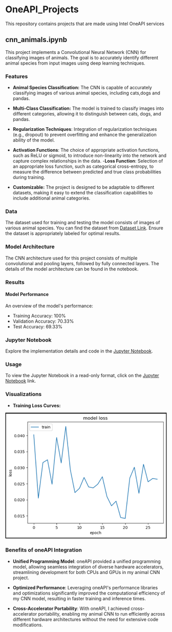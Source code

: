 # OneAPI_Projects
This repository contains projects that are made using Intel OneAPI services
## cnn_animals.ipynb
This project implements a Convolutional Neural Network (CNN) for classifying images of animals. The goal is to accurately identify different animal species from input images using deep learning techniques.
### Features
- **Animal Species Classification:** The CNN is capable of accurately classifying images of various animal species, including cats,dogs and pandas.

- **Multi-Class Classification:** The model is trained to classify images into different categories, allowing it to distinguish between cats, dogs, and pandas.
- **Regularization Techniques**: Integration of regularization techniques (e.g., dropout) to prevent overfitting and enhance the generalization ability of the model.
- **Activation Functions**: The choice of appropriate activation functions, such as ReLU or sigmoid, to introduce non-linearity into the network and capture complex relationships in the data.
-**Loss Function**: Selection of an appropriate loss function, such as categorical cross-entropy, to measure the difference between predicted and true class probabilities during training.

- **Customizable:** The project is designed to be adaptable to different datasets, making it easy to extend the classification capabilities to include additional animal categories.
### Data
The dataset used for training and testing the model consists of images of various animal species. You can find the dataset from [Dataset Link](https://www.kaggle.com/datasets/sohampatel26/animal-detection-dataset-cats-dogs-and-pandas/download?datasetVersionNumber=1). Ensure the dataset is appropriately labeled for optimal results.

### Model Architecture
The CNN architecture used for this project consists of multiple convolutional and pooling layers, followed by fully connected layers. The details of the model architecture can be found in the notebook.
### Results
#### Model Performance
An overview of the model's performance:
- Training Accuracy: 100%
- Validation Accuracy: 70.33%
- Test Accuracy: 69.33%

### Jupyter Notebook
Explore the implementation details and code in the [Jupyter Notebook](https://github.com/srithak1204/OneAPI_Projects/blob/main/cnn_animals.ipynb).
### Usage
To view the Jupyter Notebook in a read-only format, click on the [Jupyter Notebook](https://github.com/srithak1204/OneAPI_Projects/blob/main/cnn_animals.ipynb) link. 
### Visualizations
- **Training Loss Curves:**

![Loss Curves](https://github.com/srithak1204/OneAPI_Projects/blob/main/image.png)

### Benefits of oneAPI Integration

- **Unified Programming Model**: oneAPI provided a unified programming model, allowing seamless integration of diverse hardware accelerators, streamlining development for both CPUs and GPUs in my animal CNN project.
- **Optimized Performance**: Leveraging oneAPI's performance libraries and optimizations significantly improved the computational efficiency of my CNN model, resulting in faster training and inference times.

- **Cross-Accelerator Portability**: With oneAPI, I achieved cross-accelerator portability, enabling my animal CNN to run efficiently across different hardware architectures without the need for extensive code modifications.

